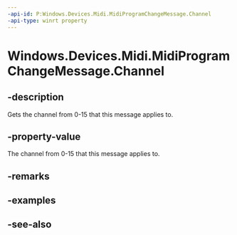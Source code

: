 ```yaml
---
-api-id: P:Windows.Devices.Midi.MidiProgramChangeMessage.Channel
-api-type: winrt property
---
```


<!-- Property syntax
public byte Channel { get; }
-->

# Windows.Devices.Midi.MidiProgramChangeMessage.Channel

## -description
Gets the channel from 0-15 that this message applies to.

## -property-value
The channel from 0-15 that this message applies to.

## -remarks

## -examples

## -see-also
